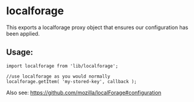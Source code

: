localforage
=============

This exports a localforage proxy object that ensures our configuration has been applied.

## Usage:

```es6
import localforage from 'lib/localforage';

//use localforage as you would normally
localforage.getItem( 'my-stored-key', callback );

```

Also see: https://github.com/mozilla/localForage#configuration
